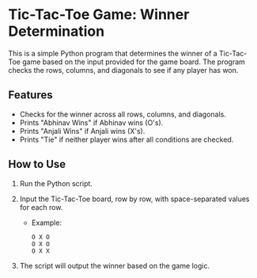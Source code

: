 # Tic-Tac-Toe Game: Winner Determination

This is a simple Python program that determines the winner of a Tic-Tac-Toe game based on the input provided for the game board. The program checks the rows, columns, and diagonals to see if any player has won.

## Features
- Checks for the winner across all rows, columns, and diagonals.
- Prints "Abhinav Wins" if Abhinav wins (O's).
- Prints "Anjali Wins" if Anjali wins (X's).
- Prints "Tie" if neither player wins after all conditions are checked.

## How to Use

1. Run the Python script.
2. Input the Tic-Tac-Toe board, row by row, with space-separated values for each row.
   - Example:
     ```
     O X O
     O X O
     O X X
     ```

3. The script will output the winner based on the game logic.

